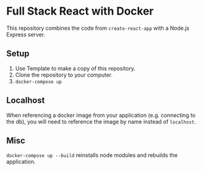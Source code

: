 # Full Stack React with Docker

This repository combines the code from `create-react-app` with a Node.js Express server.

## Setup

1. Use Template to make a copy of this repository.
2. Clone the repository to your computer.
3. `docker-compose up`

## Localhost

When referencing a docker image from your application (e.g. connecting to the db), you will need to reference the image by name instead of `localhost`. 

## Misc

`docker-compose up --build` reinstalls node modules and rebuilds the application.



